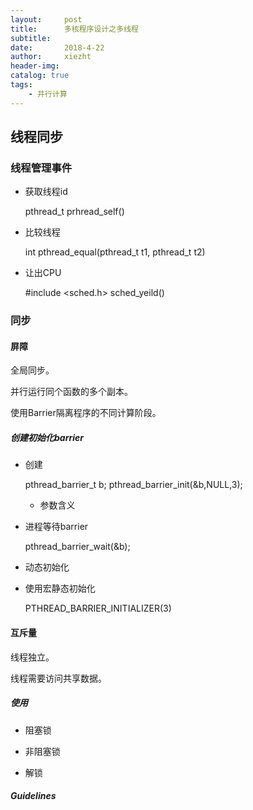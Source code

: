 ```yaml
---
layout:     post
title:      多核程序设计之多线程
subtitle:   
date:       2018-4-22
author:     xiezht
header-img: 
catalog: true
tags: 
    - 并行计算
---
```


## 线程同步

### 线程管理事件

* 获取线程id

	pthread_t prhread_self()

* 比较线程

	int pthread_equal(pthread_t t1, pthread_t t2)

* 让出CPU

	#include <sched.h>
	sched_yeild()


### 同步

#### 屏障

全局同步。

并行运行同个函数的多个副本。

使用Barrier隔离程序的不同计算阶段。

##### 创建初始化barrier

* 创建

	pthread_barrier_t b;
	pthread_barrier_init(&b,NULL,3);

	+ 参数含义

* 进程等待barrier

	pthread_barrier_wait(&b);

* 动态初始化

* 使用宏静态初始化

	PTHREAD_BARRIER_INITIALIZER(3)


#### 互斥量

线程独立。

线程需要访问共享数据。

##### 使用

* 阻塞锁

* 非阻塞锁

* 解锁

##### Guidelines


